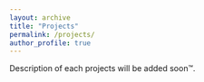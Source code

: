 ```yaml
---
layout: archive
title: "Projects"
permalink: /projects/
author_profile: true
---
```


Description of each projects will be added soon™. 